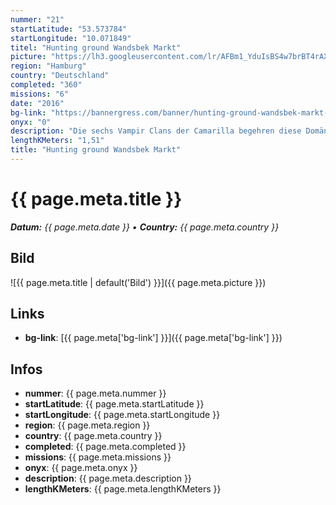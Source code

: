 ```yaml
---
nummer: "21"
startLatitude: "53.573784"
startLongitude: "10.071849"
titel: "Hunting ground Wandsbek Markt"
picture: "https://lh3.googleusercontent.com/lr/AFBm1_YduIsBS4w7brBT4rAX01Mbq99MOnHaxWWnWWwSfuSI1geFd6c01BystfS3MsAUGr9psM8ineeG8lhNlqHK2zVHTmXAsq9-_8sIouyFQ7W_6VtQRuda1FCrYws7WQh1wcJGqQPNMxVhD0kO7c9-LL8ZcW6-FmzknAvdT_5L2kwmkegC18X5ux7bLarW3O7InLg94KJ0uDjAp8MFe8f1OEWn-7kWdl9Et90dIsStwHlld43Eo8HCSSnJU2DmAbSKibdtQPKE-EJjKy1ZgABlKb6KtEBRiHBNT4ayUU-Do1RjEGZBi_2uvE9LxchIPMc7KavY9aeHZaUS7AnhNZmP0-_lKpqapUexc3mg9uRWuI1_p2ROGJJKmTRMzthzd9Exg4NwTpL4e07I39ffj5YBzOrNRv7D-g9GubQZgN6NHY4rBfzOaE8pQalNefXewwSl2QM6VpV4WzC27ECernlVJbF4_ebekt3_w4ZF6edYupivpc-B_NO38OuC59VFgnwav0P8Fam64b2TvRS5hFvysyFtcSMBs5CaiqVBsQ9iYrESuUBnMYY3yub9rg5hCD3r7ICBngvleBKsNfhv9TsDWMezp5wzAns3AKgsrU2kPeoBVa9-zvFBQ1SefXa2QjpmOWoihNS2IeSgLGjmpTEX4jYgIfxt2-yUJwEa_9KdQ4_IasUKH3q2QTx8A2Ur7JP3-3kl1Wtbgg"
region: "Hamburg"
country: "Deutschland"
completed: "360"
missions: "6"
date: "2016"
bg-link: "https://bannergress.com/banner/hunting-ground-wandsbek-markt-ventrue-3567"
onyx: "0"
description: "Die sechs Vampir Clans der Camarilla begehren diese Domäne. Welcher Clan wird obsiegen? Wen wirst du unterstützen?"
lengthKMeters: "1,51"
title: "Hunting ground Wandsbek Markt"
---
```


# {{ page.meta.title }}
_**Datum:** {{ page.meta.date }} • **Country:** {{ page.meta.country }}_

## Bild
![{{ page.meta.title | default('Bild') }}]({{ page.meta.picture }})

## Links
- **bg-link**: [{{ page.meta['bg-link'] }}]({{ page.meta['bg-link'] }})

## Infos
- **nummer**: {{ page.meta.nummer }}
- **startLatitude**: {{ page.meta.startLatitude }}
- **startLongitude**: {{ page.meta.startLongitude }}
- **region**: {{ page.meta.region }}
- **country**: {{ page.meta.country }}
- **completed**: {{ page.meta.completed }}
- **missions**: {{ page.meta.missions }}
- **onyx**: {{ page.meta.onyx }}
- **description**: {{ page.meta.description }}
- **lengthKMeters**: {{ page.meta.lengthKMeters }}

